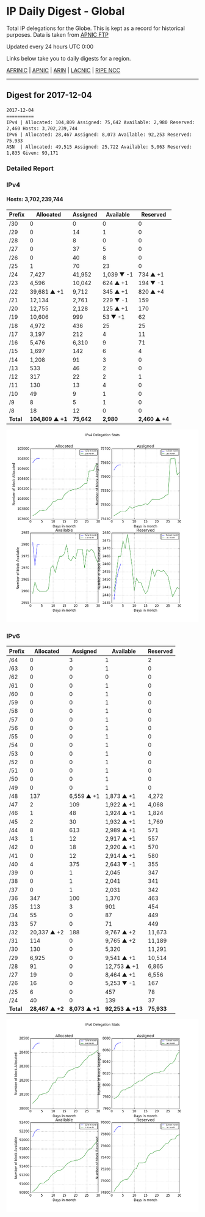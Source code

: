 # IP Daily Digest - Global

Total IP delegations for the Globe. This is kept as a record for historical purposes. Data is taken from [APNIC FTP](https://ftp.apnic.net/)

Updated every 24 hours UTC 0:00

Links below take you to daily digests for a region.

[AFRINIC](./archives/AFRINIC/) | [APNIC](./archives/APNIC/) | [ARIN](./archives/ARIN/) | [LACNIC](./archives/LACNIC/) | [RIPE NCC](./archives/RIPE_NCC/)

---

## Digest for 2017-12-04
```
2017-12-04
==========
IPv4 | Allocated: 104,809 Assigned: 75,642 Available: 2,980 Reserved: 2,460 Hosts: 3,702,239,744
IPv6 | Allocated: 28,467 Assigned: 8,073 Available: 92,253 Reserved: 75,933
ASN  | Allocated: 49,515 Assigned: 25,722 Available: 5,063 Reserved: 1,835 Given: 93,171
```

### Detailed Report

### IPv4

#### Hosts: **3,702,239,744**

| Prefix | Allocated | Assigned | Available | Reserved |
| ----- | ----- | ----- | ----- | ----- |
| /30 | 0 | 0 | 0 | 0 |
| /29 | 0 | 14 | 1 | 0 |
| /28 | 0 | 8 | 0 | 0 |
| /27 | 0 | 37 | 5 | 0 |
| /26 | 0 | 40 | 8 | 0 |
| /25 | 1 | 70 | 23 | 0 |
| /24 | 7,427 | 41,952 | 1,039 ▼ -1 | 734 ▲ +1 |
| /23 | 4,596 | 10,042 | 624 ▲ +1 | 194 ▼ -1 |
| /22 | 39,681 ▲ +1 | 9,712 | 345 ▲ +1 | 820 ▲ +4 |
| /21 | 12,134 | 2,761 | 229 ▼ -1 | 159 |
| /20 | 12,755 | 2,128 | 125 ▲ +1 | 170 |
| /19 | 10,606 | 999 | 53 ▼ -1 | 62 |
| /18 | 4,972 | 436 | 25 | 25 |
| /17 | 3,197 | 212 | 4 | 11 |
| /16 | 5,476 | 6,310 | 9 | 71 |
| /15 | 1,697 | 142 | 6 | 4 |
| /14 | 1,208 | 91 | 3 | 0 |
| /13 | 533 | 46 | 2 | 0 |
| /12 | 317 | 22 | 2 | 1 |
| /11 | 130 | 13 | 4 | 0 |
| /10 | 49 | 9 | 1 | 0 |
| /9 | 8 | 5 | 1 | 0 |
| /8 | 18 | 12 | 0 | 0 |
| **Total** | **104,809 ▲ +1** | **75,642** | **2,980** | **2,460 ▲ +4** |

![ipv4-stats](ipv4-figure.png)

### IPv6

| Prefix | Allocated | Assigned | Available | Reserved |
| ----- | ----- | ----- | ----- | ----- |
| /64 | 0 | 3 | 1 | 2 |
| /63 | 0 | 0 | 1 | 0 |
| /62 | 0 | 0 | 0 | 0 |
| /61 | 0 | 0 | 1 | 0 |
| /60 | 0 | 0 | 1 | 0 |
| /59 | 0 | 0 | 1 | 0 |
| /58 | 0 | 0 | 1 | 0 |
| /57 | 0 | 0 | 1 | 0 |
| /56 | 0 | 0 | 1 | 0 |
| /55 | 0 | 0 | 1 | 0 |
| /54 | 0 | 0 | 1 | 0 |
| /53 | 0 | 0 | 1 | 0 |
| /52 | 0 | 0 | 1 | 0 |
| /51 | 0 | 0 | 1 | 0 |
| /50 | 0 | 0 | 1 | 0 |
| /49 | 0 | 0 | 1 | 0 |
| /48 | 137 | 6,559 ▲ +1 | 1,873 ▲ +1 | 4,272 |
| /47 | 2 | 109 | 1,922 ▲ +1 | 4,068 |
| /46 | 1 | 48 | 1,924 ▲ +1 | 1,824 |
| /45 | 2 | 30 | 1,932 ▲ +1 | 1,769 |
| /44 | 8 | 613 | 2,989 ▲ +1 | 571 |
| /43 | 1 | 12 | 2,917 ▲ +1 | 557 |
| /42 | 0 | 18 | 2,920 ▲ +1 | 570 |
| /41 | 0 | 12 | 2,914 ▲ +1 | 580 |
| /40 | 4 | 375 | 2,643 ▼ -1 | 355 |
| /39 | 0 | 1 | 2,045 | 347 |
| /38 | 0 | 1 | 2,041 | 341 |
| /37 | 0 | 1 | 2,031 | 342 |
| /36 | 347 | 100 | 1,370 | 463 |
| /35 | 113 | 3 | 901 | 454 |
| /34 | 55 | 0 | 87 | 449 |
| /33 | 57 | 0 | 71 | 449 |
| /32 | 20,337 ▲ +2 | 188 | 9,767 ▲ +2 | 11,673 |
| /31 | 114 | 0 | 9,765 ▲ +2 | 11,189 |
| /30 | 130 | 0 | 5,320 | 11,291 |
| /29 | 6,925 | 0 | 9,541 ▲ +1 | 10,514 |
| /28 | 91 | 0 | 12,753 ▲ +1 | 6,865 |
| /27 | 19 | 0 | 8,464 ▲ +1 | 6,556 |
| /26 | 16 | 0 | 5,253 ▼ -1 | 167 |
| /25 | 6 | 0 | 457 | 78 |
| /24 | 40 | 0 | 139 | 37 |
| **Total** | **28,467 ▲ +2** | **8,073 ▲ +1** | **92,253 ▲ +13** | **75,933** |

![ipv6-stats](ipv6-figure.png)